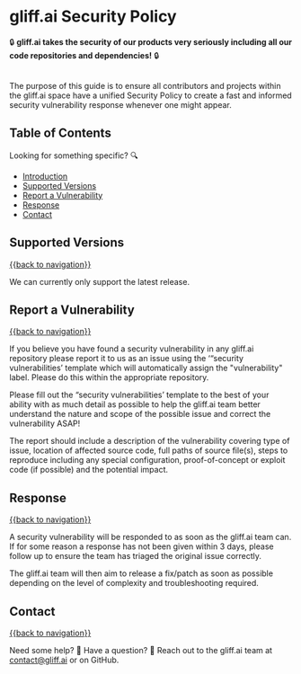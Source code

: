 # gliff.ai Security Policy

🔒 **gliff.ai takes the security of our products very seriously including all our code repositories and dependencies!** 🔒

&nbsp;  
The purpose of this guide is to ensure all contributors and projects within the gliff.ai space have a unified Security Policy to create a fast and informed security vulnerability response whenever one might appear.

## Table of Contents

Looking for something specific? 🔍

- [Introduction](#gliffai-security-policy)
- [Supported Versions](#supported-versions)
- [Report a Vulnerability](#report-a-vulnerability)
- [Response](#response)
- [Contact](#contact)

## Supported Versions

[{{back to navigation}}](#table-of-contents)

We can currently only support the latest release.

## Report a Vulnerability

[{{back to navigation}}](#table-of-contents)

If you believe you have found a security vulnerability in any gliff.ai repository please report it to us as an issue using the ‘“security vulnerabilities’ template which will automatically assign the "vulnerability" label. Please do this within the appropriate repository.

Please fill out the “security vulnerabilities’ template to the best of your ability with as much detail as possible to help the gliff.ai team better understand the nature and scope of the possible issue and correct the vulnerability ASAP!

The report should include a description of the vulnerability covering type of issue, location of affected source code, full paths of source file(s), steps to reproduce including any special configuration, proof-of-concept or exploit code (if possible) and the potential impact.

## Response

[{{back to navigation}}](#table-of-contents)

A security vulnerability will be responded to as soon as the gliff.ai team can. If for some reason a response has not been given within 3 days, please follow up to ensure the team has triaged the original issue correctly.

The gliff.ai team will then aim to release a fix/patch as soon as possible depending on the level of complexity and troubleshooting required.

## Contact

[{{back to navigation}}](#table-of-contents)

Need some help? 🤔 Have a question? 🧠
Reach out to the gliff.ai team at [contact@gliff.ai](mailto:contact@gliff.ai) or on GitHub.
